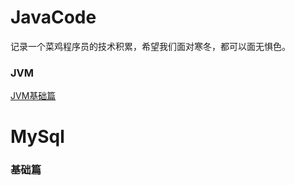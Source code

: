 # JavaCode
记录一个菜鸡程序员的技术积累，希望我们面对寒冬，都可以面无惧色。

### JVM
<a href="https://github.com/lyq007/JavaCode/blob/main/jvm/JVM%E5%9F%BA%E7%A1%80%E7%AF%87.md">JVM基础篇</a>

# MySql
### 基础篇
